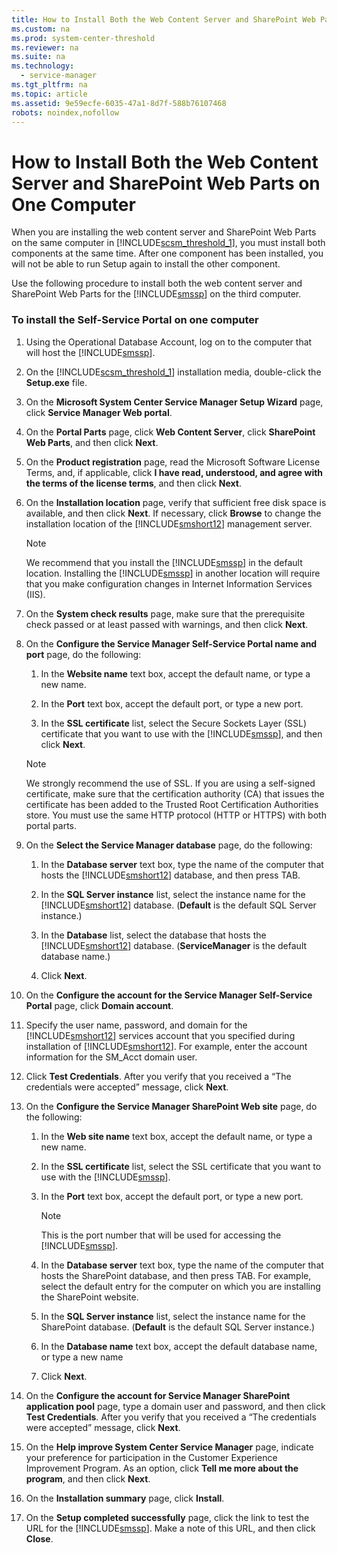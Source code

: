 ```yaml
---
title: How to Install Both the Web Content Server and SharePoint Web Parts on One Computer
ms.custom: na
ms.prod: system-center-threshold
ms.reviewer: na
ms.suite: na
ms.technology: 
  - service-manager
ms.tgt_pltfrm: na
ms.topic: article
ms.assetid: 9e59ecfe-6035-47a1-8d7f-588b76107468
robots: noindex,nofollow
---
```

# How to Install Both the Web Content Server and SharePoint Web Parts on One Computer
When you are installing the web content server and SharePoint Web Parts on the same computer in [!INCLUDE[scsm_threshold_1](./Token/scsm_threshold_1_md.md)], you must install both components at the same time. After one component has been installed, you will not be able to run Setup again to install the other component.

Use the following procedure to install both the web content server and SharePoint Web Parts for the [!INCLUDE[smssp](./Token/smssp_md.md)] on the third computer.

### To install the Self\-Service Portal on one computer

1.  Using the Operational Database Account, log on to the computer that will host the [!INCLUDE[smssp](./Token/smssp_md.md)].

2.  On the [!INCLUDE[scsm_threshold_1](./Token/scsm_threshold_1_md.md)] installation media, double\-click the **Setup.exe** file.

3.  On the **Microsoft System Center Service Manager Setup Wizard** page, click **Service Manager Web portal**.

4.  On the **Portal Parts** page, click **Web Content Server**, click **SharePoint Web Parts**, and then click **Next**.

5.  On the **Product registration** page, read the Microsoft Software License Terms, and, if applicable, click **I have read, understood, and agree with the terms of the license terms**, and then click **Next**.

6.  On the **Installation location** page, verify that sufficient free disk space is available, and then click **Next**. If necessary, click **Browse** to change the installation location of the [!INCLUDE[smshort12](./Token/smshort12_md.md)] management server.

    > [!NOTE]
    > We recommend that you install the [!INCLUDE[smssp](./Token/smssp_md.md)] in the default location. Installing the [!INCLUDE[smssp](./Token/smssp_md.md)] in another location will require that you make configuration changes in Internet Information Services \(IIS\).

7.  On the **System check results** page, make sure that the prerequisite check passed or at least passed with warnings, and then click **Next**.

8.  On the **Configure the Service Manager Self\-Service Portal name and port** page, do the following:

    1.  In the **Website name** text box, accept the default name, or type a new name.

    2.  In the **Port** text box, accept the default port, or type a new port.

    3.  In the **SSL certificate** list, select the Secure Sockets Layer \(SSL\) certificate that you want to use with the [!INCLUDE[smssp](./Token/smssp_md.md)], and then click **Next**.

    > [!NOTE]
    > We strongly recommend the use of SSL. If you are using a self\-signed certificate, make sure that the certification authority \(CA\) that issues the certificate has been added to the Trusted Root Certification Authorities store. You must use the same HTTP protocol \(HTTP or HTTPS\) with both portal parts.

9. On the **Select the Service Manager database** page, do the following:

    1.  In the **Database server** text box, type the name of the computer that hosts the [!INCLUDE[smshort12](./Token/smshort12_md.md)] database, and then press TAB.

    2.  In the **SQL Server instance** list, select the instance name for the [!INCLUDE[smshort12](./Token/smshort12_md.md)] database. \(**Default** is the default SQL Server instance.\)

    3.  In the **Database** list, select the database that hosts the [!INCLUDE[smshort12](./Token/smshort12_md.md)] database. \(**ServiceManager** is the default database name.\)

    4.  Click **Next**.

10. On the **Configure the account for the Service Manager Self\-Service Portal** page, click **Domain account**.

11. Specify the user name, password, and domain for the [!INCLUDE[smshort12](./Token/smshort12_md.md)] services account that you specified during installation of [!INCLUDE[smshort12](./Token/smshort12_md.md)]. For example, enter the account information for the SM\_Acct domain user.

12. Click **Test Credentials**. After you verify that you received a “The credentials were accepted” message, click **Next**.

13. On the **Configure the Service Manager SharePoint Web site** page, do the following:

    1.  In the **Web site name** text box, accept the default name, or type a new name.

    2.  In the **SSL certificate** list, select the SSL certificate that you want to use with the [!INCLUDE[smssp](./Token/smssp_md.md)].

    3.  In the **Port** text box, accept the default port, or type a new port.

        > [!NOTE]
        > This is the port number that will be used for accessing the [!INCLUDE[smssp](./Token/smssp_md.md)].

    4.  In the **Database server** text box, type the name of the computer that hosts the SharePoint database, and then press TAB. For example, select the default entry for the computer on which you are installing the SharePoint website.

    5.  In the **SQL Server instance** list, select the instance name for the SharePoint database. \(**Default** is the default SQL Server instance.\)

    6.  In the **Database name** text box, accept the default database name, or type a new name

    7.  Click **Next**.

14. On the **Configure the account for Service Manager SharePoint application pool** page, type a domain user and password, and then click **Test Credentials**. After you verify that you received a “The credentials were accepted” message, click **Next**.

15. On the **Help improve System Center Service Manager** page, indicate your preference for participation in the Customer Experience Improvement Program. As an option, click **Tell me more about the program**, and then click **Next**.

16. On the **Installation summary** page, click **Install**.

17. On the **Setup completed successfully** page, click the link to test the URL for the [!INCLUDE[smssp](./Token/smssp_md.md)]. Make a note of this URL, and then click **Close**.


